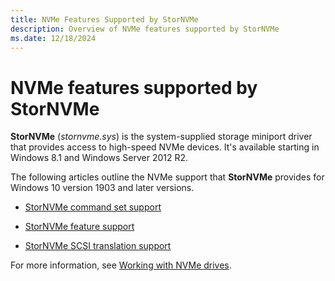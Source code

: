 ```yaml
---
title: NVMe Features Supported by StorNVMe
description: Overview of NVMe features supported by StorNVMe
ms.date: 12/18/2024
---
```


# NVMe features supported by StorNVMe

**StorNVMe** (*stornvme.sys*) is the system-supplied storage miniport driver that provides access to high-speed NVMe devices. It's available starting in Windows 8.1 and Windows Server 2012 R2.

The following articles outline the NVMe support that **StorNVMe** provides for Windows 10 version 1903 and later versions.

- [StorNVMe command set support](stornvme-command-set-support.md)

- [StorNVMe feature support](stornvme-feature-support.md)

- [StorNVMe SCSI translation support](stornvme-scsi-translation-support.md)

For more information, see [Working with NVMe drives](/windows/win32/fileio/working-with-nvme-devices#protocol-specific-queries).
